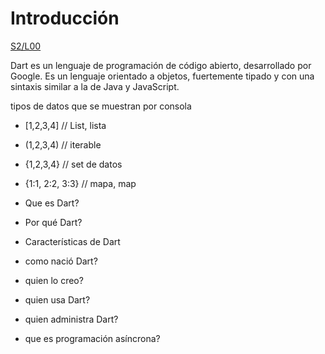 Introducción
============

[S2/L00](https://www.youtube.com/watch?v=e1yd8RC4l-8&list=PLCKuOXG0bPi0sIn-nDsi7ma9OV6MEMkxj&index=6)

Dart es un lenguaje de programación de código abierto, desarrollado por Google. Es un lenguaje orientado a objetos, fuertemente tipado y con una sintaxis similar a la de Java y JavaScript.

tipos de datos que se muestran por consola

- [1,2,3,4]         // List, lista
- (1,2,3,4)         // iterable
- {1,2,3,4}         // set de datos
- {1:1, 2:2, 3:3}   // mapa, map

- Que es Dart?
- Por qué Dart?
- Características de Dart
- como nació Dart?
- quien lo creo?
- quien usa Dart?
- quien administra Dart?
- que es programación asíncrona?